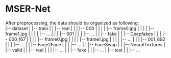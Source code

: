 # MSER-Net
After preprocessing, the data should be organized as following:  
|-- dataset
|   |-- train
|   |   |-- real
|   |   |	|-- 000
|   |   |	|	|-- frame0.jpg
|   |   |	|	|-- frame1.jpg
|   |   |	|	|-- ...
|   |   |	|-- 001
|   |   |	|-- ...
|   |   |-- fake
|   |   	|-- Deepfakes
|   |   	|	|-- 000_167
|   |		|	|	|-- frame0.jpg
|   |		|	|	|-- frame1.jpg
|   |		|	|	|-- ...
|   |		|	|-- 001_892
|   |		|	|-- ...
|   |   	|-- Face2Face
|   |		|	|-- ...
|   |   	|-- FaceSwap
|   |   	|-- NeuralTextures
|   |-- valid
|   |	|-- real
|   |	|	|-- ...
|   |	|-- fake
|   |		|-- ...
|   |-- test
|   |	|-- ...
